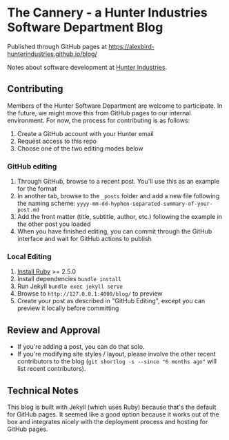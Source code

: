 # The Cannery - a Hunter Industries Software Department Blog

Published through GitHub pages at https://alexbird-hunterindustries.github.io/blog/

Notes about software development at [Hunter Industries](https://www.hunterindustries.com/).

## Contributing

Members of the Hunter Software Department are welcome to participate. In the
future, we might move this from GitHub pages to our internal environment. For
now, the process for contributing is as follows:

1. Create a GitHub account with your Hunter email
2. Request access to this repo
3. Choose one of the two editing modes below

### GitHub editing

1. Through GitHub, browse to a recent post. You'll use this as an example for
   the format
2. In another tab, browse to the `_posts` folder and add a new file following
   the naming scheme: `yyyy-mm-dd-hyphen-separated-summary-of-your-post.md`
3. Add the front matter (title, subtitle, author, etc.) following the example in
   the other post you loaded
4. When you have finished editing, you can commit through the GitHub interface
   and wait for GitHub actions to publish

### Local Editing

1. [Install Ruby](https://www.ruby-lang.org/en/documentation/installation/) >=
   2.5.0
2. Install dependencies `bundle install`
3. Run Jekyll `bundle exec jekyll serve`
4. Browse to `http://127.0.0.1:4000/blog/` to preview
5. Create your post as described in "GitHub Editing", except you can preview it
   locally before committing

## Review and Approval

- If you're adding a post, you can do that solo.
- If you're modifying site styles / layout, please involve the other recent
  contributors to the blog (`git shortlog -s --since "6 months ago"` will list
  recent contributors).

## Technical Notes

This blog is built with Jekyll (which uses Ruby) because that's the default for
GitHub pages. It seemed like a good option because it works out of the box and
integrates nicely with the deployment process and hosting for GitHub pages.
